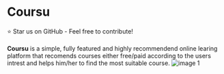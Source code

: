 # Coursu
:star: Star us on GitHub - Feel free to contribute!<br/>
<br/>
**Coursu** is a simple, fully featured and highly recommendend online learing platform that recomends courses either free/paid according to the users intrest and helps him/her to find the most suitable course. 
![image 1]()
